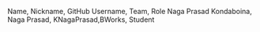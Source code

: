 Name, Nickname, GitHub Username, Team, Role
Naga Prasad Kondaboina, Naga Prasad, KNagaPrasad,BWorks, Student
